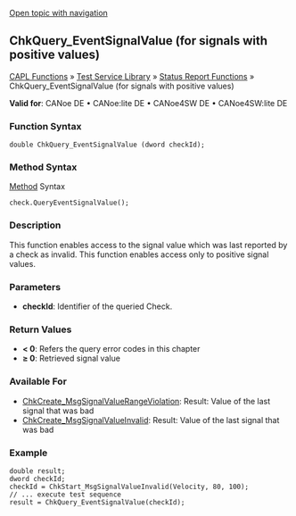 [Open topic with navigation](../../../../../CANoeDEFamily.htm#Topics/CAPLFunctions/Test/Functions/CAPLfunctionChkQueryEventSignalValuePositive.md)

## ChkQuery_EventSignalValue (for signals with positive values)

[CAPL Functions](../../CAPLfunctions.md) » [Test Service Library](../CAPLfunctionsTSLOverview.md) » [Status Report Functions](../CAPLfunctionsTSLStatusReportFunctions.md) » ChkQuery_EventSignalValue (for signals with positive values)

**Valid for**: CANoe DE • CANoe:lite DE • CANoe4SW DE • CANoe4SW:lite DE

### Function Syntax

```plaintext
double ChkQuery_EventSignalValue (dword checkId);
```

### Method Syntax

[Method](../../../Shared/CAPL/General/ClassesAndObjects.md) Syntax

```plaintext
check.QueryEventSignalValue();
```

### Description

This function enables access to the signal value which was last reported by a check as invalid. This function enables access only to positive signal values.

### Parameters

- **checkId**: Identifier of the queried Check.

### Return Values

- **< 0**: Refers the query error codes in this chapter
- **≥ 0**: Retrieved signal value

### Available For

- [ChkCreate_MsgSignalValueRangeViolation](CAPLfunctionChkCreateMsgSignalValueRangeViolation.md): Result: Value of the last signal that was bad
- [ChkCreate_MsgSignalValueInvalid](CAPLfunctionChkCreateMsgSignalValueInvalid.md): Result: Value of the last signal that was bad

### Example

```plaintext
double result;
dword checkId;
checkId = ChkStart_MsgSignalValueInvalid(Velocity, 80, 100);
// ... execute test sequence
result = ChkQuery_EventSignalValue(checkId);
```

